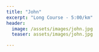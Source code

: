 ```yaml
---
title: "John"
excerpt: "Long Course - 5:00/km"
header:
  image: /assets/images/john.jpg
  teaser: assets/images/john.jpg

---
```


